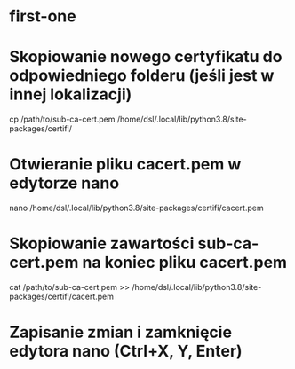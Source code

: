 # first-one

# Skopiowanie nowego certyfikatu do odpowiedniego folderu (jeśli jest w innej lokalizacji)
cp /path/to/sub-ca-cert.pem /home/dsl/.local/lib/python3.8/site-packages/certifi/

# Otwieranie pliku cacert.pem w edytorze nano
nano /home/dsl/.local/lib/python3.8/site-packages/certifi/cacert.pem

# Skopiowanie zawartości sub-ca-cert.pem na koniec pliku cacert.pem
cat /path/to/sub-ca-cert.pem >> /home/dsl/.local/lib/python3.8/site-packages/certifi/cacert.pem

# Zapisanie zmian i zamknięcie edytora nano (Ctrl+X, Y, Enter)
